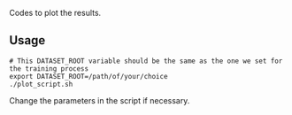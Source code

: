 Codes to plot the results.

## Usage
```
# This DATASET_ROOT variable should be the same as the one we set for the training process
export DATASET_ROOT=/path/of/your/choice
./plot_script.sh
```

Change the parameters in the script if necessary.

